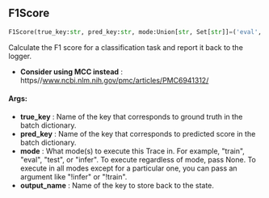 ## F1Score
```python
F1Score(true_key:str, pred_key:str, mode:Union[str, Set[str]]=('eval', 'test'), output_name:str='f1_score') -> None
```
Calculate the F1 score for a classification task and report it back to the logger.
* **Consider using MCC instead** :  https//www.ncbi.nlm.nih.gov/pmc/articles/PMC6941312/

#### Args:

* **true_key** :  Name of the key that corresponds to ground truth in the batch dictionary.
* **pred_key** :  Name of the key that corresponds to predicted score in the batch dictionary.
* **mode** :  What mode(s) to execute this Trace in. For example, "train", "eval", "test", or "infer". To execute            regardless of mode, pass None. To execute in all modes except for a particular one, you can pass an argument            like "!infer" or "!train".
* **output_name** :  Name of the key to store back to the state.    